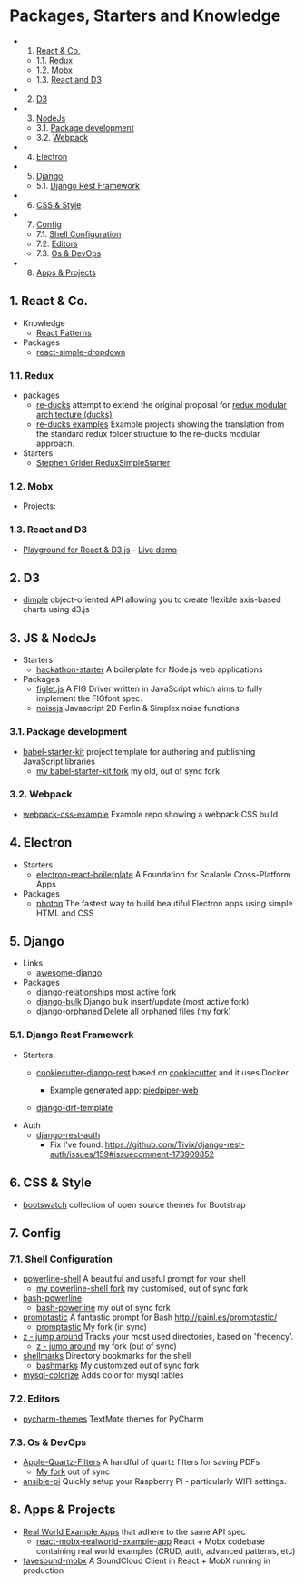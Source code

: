 # Packages, Starters and Knowledge

<!-- vscode-markdown-toc -->
* 1. [React & Co.](#ReactCo.)
	* 1.1. [Redux](#Redux)
	* 1.2. [Mobx](#Mobx)
	* 1.3. [React and D3](#ReactandD3)
* 2. [D3](#D3)
* 3. [NodeJs](#NodeJs)
	* 3.1. [Package development](#Packagedevelopment)
	* 3.2. [Webpack](#Webpack)
* 4. [Electron](#Electron)
* 5. [Django](#Django)
	* 5.1. [Django Rest Framework](#DjangoRestFramework)
* 6. [CSS & Style](#CSSStyle)
* 7. [Config](#Config)
	* 7.1. [Shell Configuration](#ShellConfiguration)
	* 7.2. [Editors](#Editors)
	* 7.3. [Os & DevOps](#OsDevOps)
* 8. [Apps & Projects](#AppsProjects)

<!-- vscode-markdown-toc-config
	numbering=true
	autoSave=true
	/vscode-markdown-toc-config -->
<!-- /vscode-markdown-toc -->

##  1. <a name='ReactCo.'></a>React & Co.
- Knowledge
    - [React Patterns](https://reactpatterns.com/)
- Packages
    - [react-simple-dropdown](https://github.com/Fauntleroy/)

###  1.1. <a name='Redux'></a>Redux
- packages
    - [re-ducks](https://github.com/alexnm/) attempt to extend the original proposal for [redux modular architecture (ducks)](https://github.com/erikras/ducks-modular-redux)
    - [re-ducks examples](https://github.com/jthegedus/re-ducks-examples) Example projects showing the translation from the standard redux folder structure to the re-ducks modular approach.
- Starters
    - [Stephen Grider ReduxSimpleStarter](https://github.com/StephenGrider/ReduxSimpleStarter)

###  1.2. <a name='Mobx'></a>Mobx
- Projects:


###  1.3. <a name='ReactandD3'></a>React and D3
- [Playground for React & D3.js](https://github.com/tibotiber/rd3)
      - [Live demo](https://rd3.now.sh/)

##  2. <a name='D3'></a>D3
- [dimple](https://github.com/PMSI-AlignAlytics/dimple) object-oriented API allowing you to create flexible axis-based charts using d3.js


##  3. <a name='NodeJs'></a>JS & NodeJs
- Starters
    - [hackathon-starter](https://github.com/sahat/hackathon-starter/) A boilerplate for Node.js web applications
- Packages
    - [figlet.js](https://github.com/patorjk/figlet.js) A FIG Driver written in JavaScript which aims to fully implement the FIGfont spec.
    - [noisejs](https://github.com/josephg/noisejs) Javascript 2D Perlin & Simplex noise functions

###  3.1. <a name='Packagedevelopment'></a>Package development

- [babel-starter-kit](https://github.com/kriasoft/babel-starter-kit) project template for authoring and publishing JavaScript libraries
    - [my babel-starter-kit fork](https://github.com/LeonardoGentile/babel-starter-kit) my old, out of sync fork

###  3.2. <a name='Webpack'></a>Webpack
- [webpack-css-example](https://github.com/bensmithett/webpack-css-example) Example repo showing a webpack CSS build

##  4. <a name='Electron'></a>Electron

- Starters
    - [electron-react-boilerplate](https://github.com/electron-react-boilerplate/electron-react-boilerplate) A Foundation for Scalable Cross-Platform Apps
- Packages
    - [photon](http://photonkit.com/) The fastest way to build beautiful Electron apps using simple HTML and CSS



##  5. <a name='Django'></a>Django
- Links
    - [awesome-django](https://github.com/wsvincent/awesome-django)
- Packages
    - [django-relationships](https://github.com/affan2/django-relationships) most active fork
    - [django-bulk](https://github.com/transifex/django-bulk) Django bulk insert/update
 (most active fork)
    - [django-orphaned](https://github.com/LeonardoGentile/django-orphaned) Delete all orphaned files (my fork)

###  5.1. <a name='DjangoRestFramework'></a>Django Rest Framework
- Starters
    - [cookiecutter-django-rest](https://github.com/agconti/cookiecutter-django-rest) based on [cookiecutter](https://github.com/pydanny/cookiecutter-django) and it uses Docker
        - Example generated app: [piedpiper-web](https://github.com/agconti/piedpiper-web)

    - [django-drf-template](https://github.com/Keats/django-drf-template)
- Auth
    - [django-rest-auth](https://github.com/Tivix/django-rest-auth)
        - Fix I've found: https://github.com/Tivix/django-rest-auth/issues/159#issuecomment-173909852

##  6. <a name='CSSStyle'></a>CSS & Style
- [bootswatch](https://github.com/thomaspark/bootswatch) collection of open source themes for Bootstrap


##  7. <a name='Config'></a>Config

###  7.1. <a name='ShellConfiguration'></a>Shell Configuration
- [powerline-shell](https://github.com/b-ryan/powerline-shell) A beautiful and useful prompt for your shell
    - [my powerline-shell fork](https://github.com/LeonardoGentile/powerline-shell) my customised, out of sync fork
- [bash-powerline](https://github.com/j1r1k/bash-powerline)
    - [bash-powerline](https://github.com/LeonardoGentile/bash-powerline) my out of sync fork
- [promptastic](https://github.com/puntonim/promptastic) A fantastic prompt for Bash http://painl.es/promptastic/
    - [promptastic](https://github.com/LeonardoGentile/promptastic) My fork (in sync)
- [z - jump around](https://github.com/rupa/z) Tracks your most used directories, based on 'frecency'.
    - [z - jump around](https://github.com/LeonardoGentile/z) my fork (out of sync)
- [shellmarks](https://github.com/Bilalh/shellmarks) Directory bookmarks for the shell
    - [bashmarks](https://github.com/LeonardoGentile/bashmarks) My customized out of sync fork
- [mysql-colorize](https://github.com/zpm-zsh/mysql-colorize) Adds color for mysql tables




###  7.2. <a name='Editors'></a>Editors
- [pycharm-themes](https://github.com/d1ffuz0r/pycharm-themes) TextMate themes for PyCharm

###  7.3. <a name='OsDevOps'></a>Os & DevOps
- [Apple-Quartz-Filters](https://github.com/joshcarr/Apple-Quartz-Filters) A handful of quartz filters for saving PDFs
    - [My fork](https://github.com/LeonardoGentile/Apple-Quartz-Filters) out of sync
- [ansible-pi](https://github.com/motdotla/ansible-pi) Quickly setup your Raspberry Pi - particularly WIFI settings.


##  8. <a name='AppsProjects'></a>Apps & Projects

- [Real World Example Apps](https://github.com/gothinkster/realworld) that adhere to the same API spec
    - [react-mobx-realworld-example-app](https://github.com/gothinkster/react-mobx-realworld-example-app) React + Mobx codebase containing real world examples (CRUD, auth, advanced patterns, etc)
- [favesound-mobx](https://github.com/rwieruch/favesound-mobx) A SoundCloud Client in React + MobX running in production
